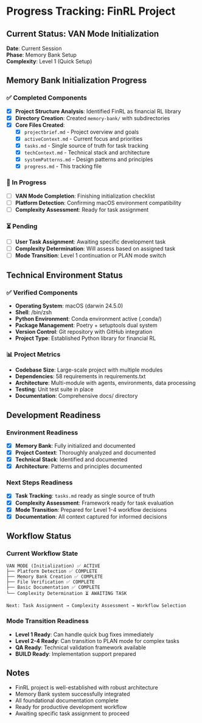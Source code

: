 # Progress Tracking: FinRL Project

## Current Status: VAN Mode Initialization

**Date**: Current Session  
**Phase**: Memory Bank Setup  
**Complexity**: Level 1 (Quick Setup)

## Memory Bank Initialization Progress

### ✅ Completed Components

- [x] **Project Structure Analysis**: Identified FinRL as financial RL library
- [x] **Directory Creation**: Created `memory-bank/` with subdirectories
- [x] **Core Files Created**:
  - [x] `projectbrief.md` - Project overview and goals
  - [x] `activeContext.md` - Current focus and priorities  
  - [x] `tasks.md` - Single source of truth for task tracking
  - [x] `techContext.md` - Technical stack and architecture
  - [x] `systemPatterns.md` - Design patterns and principles
  - [x] `progress.md` - This tracking file

### 🔄 In Progress

- [ ] **VAN Mode Completion**: Finishing initialization checklist
- [ ] **Platform Detection**: Confirming macOS environment compatibility
- [ ] **Complexity Assessment**: Ready for task assignment

### ⏳ Pending

- [ ] **User Task Assignment**: Awaiting specific development task
- [ ] **Complexity Determination**: Will assess based on assigned task
- [ ] **Mode Transition**: Level 1 continuation or PLAN mode switch

## Technical Environment Status

### ✅ Verified Components

- **Operating System**: macOS (darwin 24.5.0)
- **Shell**: /bin/zsh
- **Python Environment**: Conda environment active (.conda/)
- **Package Management**: Poetry + setuptools dual system
- **Version Control**: Git repository with GitHub integration
- **Project Type**: Established Python library for financial RL

### 📊 Project Metrics

- **Codebase Size**: Large-scale project with multiple modules
- **Dependencies**: 58 requirements in requirements.txt
- **Architecture**: Multi-module with agents, environments, data processing
- **Testing**: Unit test suite in place
- **Documentation**: Comprehensive docs/ directory

## Development Readiness

### Environment Readiness

- [x] **Memory Bank**: Fully initialized and documented
- [x] **Project Context**: Thoroughly analyzed and documented
- [x] **Technical Stack**: Identified and documented
- [x] **Architecture**: Patterns and principles documented

### Next Steps Readiness

- [x] **Task Tracking**: `tasks.md` ready as single source of truth
- [x] **Complexity Assessment**: Framework ready for task evaluation
- [x] **Mode Transition**: Prepared for Level 1-4 workflow decisions
- [x] **Documentation**: All context captured for informed decisions

## Workflow Status

### Current Workflow State

```
VAN MODE (Initialization) ✅ ACTIVE
├── Platform Detection ✅ COMPLETE
├── Memory Bank Creation ✅ COMPLETE  
├── File Verification ✅ COMPLETE
├── Basic Documentation ✅ COMPLETE
└── Complexity Determination ⏳ AWAITING TASK

Next: Task Assignment → Complexity Assessment → Workflow Selection
```

### Mode Transition Readiness

- **Level 1 Ready**: Can handle quick bug fixes immediately
- **Level 2-4 Ready**: Can transition to PLAN mode for complex tasks
- **QA Ready**: Technical validation framework available
- **BUILD Ready**: Implementation support prepared

## Notes

- FinRL project is well-established with robust architecture
- Memory Bank system successfully integrated
- All foundational documentation complete
- Ready for productive development workflow
- Awaiting specific task assignment to proceed
